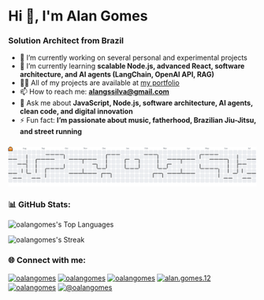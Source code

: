 <h1 align="left">Hi 👋, I'm Alan Gomes</h1>
<h3 align="left">Solution Architect from Brazil</h3>

- 🔭 I’m currently working on several personal and experimental projects  
- 🌱 I’m currently learning **scalable Node.js, advanced React, software architecture, and AI agents (LangChain, OpenAI API, RAG)**  
- 👨‍💻 All of my projects are available at [my portfolio](https://portfolio-alan-gomes.onrender.com/)  
- 📫 How to reach me: **alangssilva@gmail.com**  
- 💬 Ask me about **JavaScript, Node.js, software architecture, AI agents, clean code, and digital innovation**  
- ⚡ Fun fact: **I’m passionate about music, fatherhood, Brazilian Jiu-Jitsu, and street running**  

###

<picture>
  <source media="(prefers-color-scheme: dark)" srcset="https://raw.githubusercontent.com/oalangomes/oalangomes/output/pacman-contribution-graph-dark.svg">
  <source media="(prefers-color-scheme: light)" srcset="https://raw.githubusercontent.com/oalangomes/oalangomes/output/pacman-contribution-graph.svg">
  <img alt="pacman contribution graph" src="https://raw.githubusercontent.com/oalangomes/oalangomes/output/pacman-contribution-graph.svg">
</picture>

<h3 align="left"> 📊 GitHub Stats:</h3>

![oalangomes's Top Languages](https://github-readme-stats.vercel.app/api/top-langs/?username=oalangomes&theme=tokyonight&show_icons=true&hide_border=false&layout=compact)  

![oalangomes's Streak](https://github-readme-streak-stats.herokuapp.com/?user=oalangomes&theme=tokyonight&hide_border=false)


###


<h3 align="left">🌐 Connect with me:</h3>
<p align="left">
<a href="https://twitter.com/oalangomes" target="blank"><img align="center" src="https://raw.githubusercontent.com/rahuldkjain/github-profile-readme-generator/master/src/images/icons/Social/twitter.svg" alt="oalangomes" height="30" width="40" /></a>
<a href="https://linkedin.com/in/oalangomes" target="blank"><img align="center" src="https://raw.githubusercontent.com/rahuldkjain/github-profile-readme-generator/master/src/images/icons/Social/linked-in-alt.svg" alt="oalangomes" height="30" width="40" /></a>
<a href="https://stackoverflow.com/users/oalangomes" target="blank"><img align="center" src="https://raw.githubusercontent.com/rahuldkjain/github-profile-readme-generator/master/src/images/icons/Social/stack-overflow.svg" alt="oalangomes" height="30" width="40" /></a>
<a href="https://fb.com/alan.gomes.12" target="blank"><img align="center" src="https://raw.githubusercontent.com/rahuldkjain/github-profile-readme-generator/master/src/images/icons/Social/facebook.svg" alt="alan.gomes.12" height="30" width="40" /></a>
<a href="https://instagram.com/oalangomes" target="blank"><img align="center" src="https://raw.githubusercontent.com/rahuldkjain/github-profile-readme-generator/master/src/images/icons/Social/instagram.svg" alt="oalangomes" height="30" width="40" /></a>
<a href="https://medium.com/@oalangomes" target="blank"><img align="center" src="https://raw.githubusercontent.com/rahuldkjain/github-profile-readme-generator/master/src/images/icons/Social/medium.svg" alt="@oalangomes" height="30" width="40" /></a>
</p>

